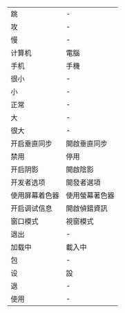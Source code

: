 |||
|---|---|
|跳|-|
|攻|-|
|慢|-|
|计算机|電腦|
|手机|手機|
|很小|-|
|小|-|
|正常|-|
|大|-|
|很大|-|
|开启垂直同步|開啟垂直同步|
|禁用|停用|
|开启阴影|開啟陰影|
|开发者选项|開發者選項|
|使用屏幕着色器|使用螢幕著色器|
|开启调试信息|開啟偵錯資訊|
|窗口模式|視窗模式|
|退出|-|
|加载中|載入中|
|包|-|
|设|設|
|退|-|
|使用|-|

